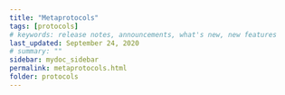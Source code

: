 ```yaml
---
title: "Metaprotocols"
tags: [protocols]
# keywords: release notes, announcements, what's new, new features
last_updated: September 24, 2020
# summary: ""
sidebar: mydoc_sidebar
permalink: metaprotocols.html
folder: protocols
---
```

